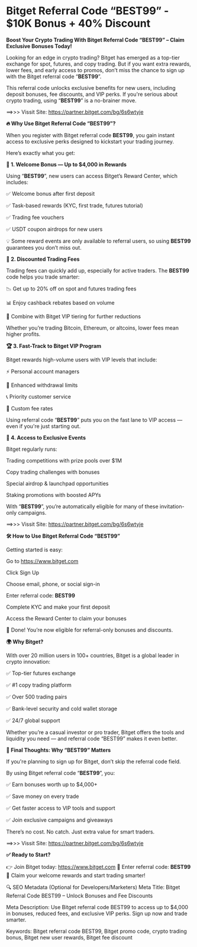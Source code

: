 # Bitget Referral Code “BEST99” - $10K Bonus + 40% Discount

**Boost Your Crypto Trading With Bitget Referral Code “BEST99” – Claim Exclusive Bonuses Today!**

Looking for an edge in crypto trading? Bitget has emerged as a top-tier exchange for spot, futures, and copy trading. But if you want extra rewards, lower fees, and early access to promos, don’t miss the chance to sign up with the Bitget referral code “**BEST99**”.

This referral code unlocks exclusive benefits for new users, including deposit bonuses, fee discounts, and VIP perks. If you're serious about crypto trading, using “**BEST99**” is a no-brainer move.

==>>> Vissit Site: https://partner.bitget.com/bg/6s6wtyje

**🔥 Why Use Bitget Referral Code “BEST99”?**

When you register with Bitget referral code **BEST99**, you gain instant access to exclusive perks designed to kickstart your trading journey.

Here’s exactly what you get:

**🎁 1. Welcome Bonus — Up to $4,000 in Rewards**

Using “**BEST99**”, new users can access Bitget’s Reward Center, which includes:

✅ Welcome bonus after first deposit

✅ Task-based rewards (KYC, first trade, futures tutorial)

✅ Trading fee vouchers

✅ USDT coupon airdrops for new users

💡 Some reward events are only available to referral users, so using **BEST99** guarantees you don’t miss out.

**💸 2. Discounted Trading Fees**

Trading fees can quickly add up, especially for active traders. The **BEST99** code helps you trade smarter:

📉 Get up to 20% off on spot and futures trading fees

📊 Enjoy cashback rebates based on volume

🚀 Combine with Bitget VIP tiering for further reductions

Whether you’re trading Bitcoin, Ethereum, or altcoins, lower fees mean higher profits.

**🏆 3. Fast-Track to Bitget VIP Program**

Bitget rewards high-volume users with VIP levels that include:

⚡️ Personal account managers

🔐 Enhanced withdrawal limits

📞 Priority customer service

🔁 Custom fee rates

Using referral code “**BEST99**” puts you on the fast lane to VIP access — even if you're just starting out.

**🎯 4. Access to Exclusive Events**

Bitget regularly runs:

Trading competitions with prize pools over $1M

Copy trading challenges with bonuses

Special airdrop & launchpad opportunities

Staking promotions with boosted APYs

With “**BEST99**”, you’re automatically eligible for many of these invitation-only campaigns.

==>>> Vissit Site: https://partner.bitget.com/bg/6s6wtyje

**🛠 How to Use Bitget Referral Code “BEST99”**

Getting started is easy:

Go to https://www.bitget.com

Click Sign Up

Choose email, phone, or social sign-in

Enter referral code: **BEST99**

Complete KYC and make your first deposit

Access the Reward Center to claim your bonuses

🎉 Done! You’re now eligible for referral-only bonuses and discounts.

**🌍 Why Bitget?**

With over 20 million users in 100+ countries, Bitget is a global leader in crypto innovation:

✅ Top-tier futures exchange

✅ #1 copy trading platform

✅ Over 500 trading pairs

✅ Bank-level security and cold wallet storage

✅ 24/7 global support

Whether you’re a casual investor or pro trader, Bitget offers the tools and liquidity you need — and referral code “BEST99” makes it even better.

**📌 Final Thoughts: Why “BEST99” Matters**

If you're planning to sign up for Bitget, don’t skip the referral code field.

By using Bitget referral code “**BEST99**”, you:

✅ Earn bonuses worth up to $4,000+

✅ Save money on every trade

✅ Get faster access to VIP tools and support

✅ Join exclusive campaigns and giveaways

There’s no cost. No catch. Just extra value for smart traders.

==>>> Vissit Site: https://partner.bitget.com/bg/6s6wtyje

**✅ Ready to Start?**

👉 Join Bitget today: https://www.bitget.com
🔐 Enter referral code: **BEST99**
🎁 Claim your welcome rewards and start trading smarter!

🔍 SEO Metadata (Optional for Developers/Marketers)
Meta Title: Bitget Referral Code BEST99 – Unlock Bonuses and Fee Discounts

Meta Description: Use Bitget referral code BEST99 to access up to $4,000 in bonuses, reduced fees, and exclusive VIP perks. Sign up now and trade smarter.

Keywords: Bitget referral code BEST99, Bitget promo code, crypto trading bonus, Bitget new user rewards, Bitget fee discount

